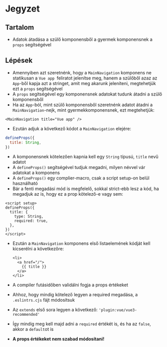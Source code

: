 # Jegyzet

## Tartalom

- Adatok átadása a szülő komponensből a gyermek komponensnek a `props` segítségével

## Lépések

- Amennyiben azt szeretnénk, hogy a `MainNavigation` komponens ne statikusan a `Vue app `feliratot jelenítse meg, hanem a szülőből azaz az `App`-ből kapja azt a stringet, amit meg akarunk jeleníteni, megtehetjük ezt a `props` segítségével
- A `props` segítségével egy komponensnek adatokat tudunk átadni a szülő komponensből
- Ha az `App`-ból, mint szülő komponensből szeretnénk adatot átadni a `MainNavigation`-nejk, mint gyermekkomponensnek, ezt megtehetjük:

```vue
<MainNavigation title="Vue app" />
```

- Ezután adjuk a következő kódot a `MainNavigation` elejére:

```js
defineProps({
  title: String,
})
```

- A komponensnek kötelezően kapnia kell egy `String` típusú, `title` nevű adatot
- A `defineProps()` segítségével tudjuk megadni, milyen névvel vár adatokat a komponens
- A `defineProps()` egy complier-macro, csak a script setup-on belül használható
- Bár a fenti megadási mód is megfelelő, sokkal strict-ebb lesz a kód, ha megadjuk az is, hogy ez a prop kötelező-e vagy sem:

```vue
<script setup>
defineProps({
  title: {
    type: String,
    required: true,
  },
})
</script>
```

- Ezután a `MainNavigation` komponens első listaelemének kódját kell kicserélni a következőre:

  ```vue
  <li>
    <a href="/">
      {{ title }}
    </a>
  </li>
  ```

- A compiler futásidőben validálni fogja a props értékeket
- Ahhoz, hogy mindig kötelező legyen a required megadása, a `.eslintrs.cjs` fájt módosítsuk
- Az `extends` első sora legyen a következő: `'plugin:vue/vue3-recommended'`
- Így mindig meg kell majd adni a `required` értékét is, és ha az `false`, akkor a `default`ot is

- **A props értékeket nem szabad módosítani!**
